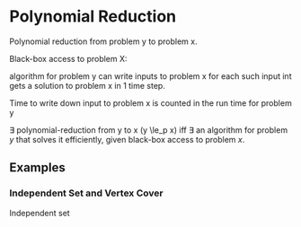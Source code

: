 # Polynomial Reduction

Polynomial reduction from problem y to problem x.

Black-box access to problem X:

algorithm for problem y can write inputs to problem x for each such input int gets a solution to problem x in 1 time step.

Time to write down input to problem x is counted in the run time for problem y

$\exists$ polynomial-reduction from y to x (y \le_p x) iff $\exists$ an algorithm for problem $y$ that solves it efficiently, given black-box access to problem $x$.


## Examples

### Independent Set and Vertex Cover

Independent set
